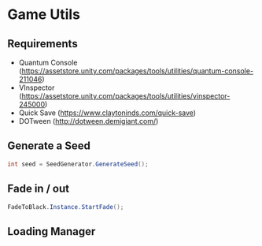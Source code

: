 # Game Utils

## Requirements

* Quantum Console (https://assetstore.unity.com/packages/tools/utilities/quantum-console-211046)
* VInspector (https://assetstore.unity.com/packages/tools/utilities/vinspector-245000)
* Quick Save (https://www.claytoninds.com/quick-save)
* DOTween (http://dotween.demigiant.com/)

## Generate a Seed

```cs
int seed = SeedGenerator.GenerateSeed();
```

## Fade in / out

```cs
FadeToBlack.Instance.StartFade();
```

## Loading Manager
